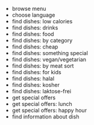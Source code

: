 - browse menu
- choose language
- find dishes: low calories
- find dishes: drinks
- find dishes: food
- find dishes: by category
- find dishes: cheap
- find dishes: something special
- find dishes: vegan/vegetarian
- find dishes: by meat sort
- find dishes: for kids
- find dishes: halal
- find dishes: kosher
- find dishes: laktose-frei
- get special offers
- get special offers: lunch
- get special offers: happy hour
- find information about dish
